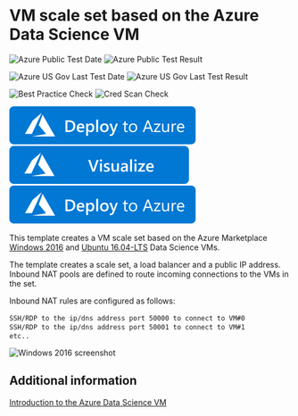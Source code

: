 # VM scale set based on the Azure Data Science VM

![Azure Public Test Date](https://azurequickstartsservice.blob.core.windows.net/badges/201-vmss-datascience/PublicLastTestDate.svg)
![Azure Public Test Result](https://azurequickstartsservice.blob.core.windows.net/badges/201-vmss-datascience/PublicDeployment.svg)

![Azure US Gov Last Test Date](https://azurequickstartsservice.blob.core.windows.net/badges/201-vmss-datascience/FairfaxLastTestDate.svg)
![Azure US Gov Last Test Result](https://azurequickstartsservice.blob.core.windows.net/badges/201-vmss-datascience/FairfaxDeployment.svg)

![Best Practice Check](https://azurequickstartsservice.blob.core.windows.net/badges/201-vmss-datascience/BestPracticeResult.svg)
![Cred Scan Check](https://azurequickstartsservice.blob.core.windows.net/badges/201-vmss-datascience/CredScanResult.svg)

[![Deploy To Azure](https://raw.githubusercontent.com/Azure/azure-quickstart-templates/master/1-CONTRIBUTION-GUIDE/images/deploytoazure.svg?sanitize=true)]("https://portal.azure.com/#create/Microsoft.Template/uri/https%3A%2F%2Fraw.githubusercontent.com%2FAzure%2Fazure-quickstart-templates%2Fmaster%2F201-vmss-datascience%2Fazuredeploy.json")
[![Visualize](https://raw.githubusercontent.com/Azure/azure-quickstart-templates/master/1-CONTRIBUTION-GUIDE/images/visualizebutton.svg?sanitize=true)]("http://armviz.io/#/?load=https%3A%2F%2Fraw.githubusercontent.com%2FAzure%2Fazure-quickstart-templates%2Fmaster%2F201-vmss-datascience%2Fazuredeploy.json")
<img src="https://raw.githubusercontent.com/Azure/azure-quickstart-templates/master/1-CONTRIBUTION-GUIDE/images/deploytoazure.svg?sanitize=true" />

This template creates a VM scale set based on the Azure Marketplace
[Windows 2016](https://azuremarketplace.microsoft.com/marketplace/apps/microsoft-ads.windows-data-science-vm?tab=Overview)
and
[Ubuntu 16.04-LTS](https://azuremarketplace.microsoft.com/en-us/marketplace/apps/microsoft-ads.linux-data-science-vm-ubuntu?tab=Overview)
Data Science VMs.

The template creates a scale set, a load balancer and a public IP address.
Inbound NAT pools are defined to route incoming connections to the VMs in the
set.

Inbound NAT rules are configured as follows:

```
SSH/RDP to the ip/dns address port 50000 to connect to VM#0
SSH/RDP to the ip/dns address port 50001 to connect to VM#1
etc..
```

![Windows 2016 screenshot](../201-vmss-datascience/img/datasciencewin2016.PNG)

## Additional information

[Introduction to the Azure Data Science VM](https://docs.microsoft.com/azure/machine-learning/machine-learning-data-science-virtual-machine-overview)
